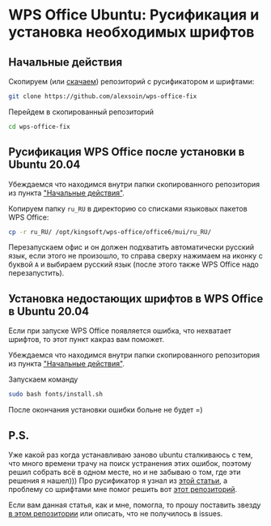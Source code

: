 # WPS Office Ubuntu: Русификация и установка необходимых шрифтов

## Начальные действия

Скопируем (или [скачаем](https://github.com/alexsoin/wps-office-fix)) репозиторий с русификатором и шрифтами:

```bash
git clone https://github.com/alexsoin/wps-office-fix
```

Перейдем в скопированный репозиторий

```bash
cd wps-office-fix
```

## Русификация WPS Office после установки в Ubuntu 20.04

Убеждаемся что находимся внутри папки скопированного репозитория из пункта ["Начальные действия"](#%D0%BD%D0%B0%D1%87%D0%B0%D0%BB%D1%8C%D0%BD%D1%8B%D0%B5-%D0%B4%D0%B5%D0%B9%D1%81%D1%82%D0%B2%D0%B8%D1%8F).

Копируем папку `ru_RU` в директорию со списками языковых пакетов WPS Office:

```bash
cp -r ru_RU/ /opt/kingsoft/wps-office/office6/mui/ru_RU/
```

Перезапускаем офис и он должен подхватить автоматически русский язык, если этого не произошло, то справа сверху нажимаем на иконку с буквой `A` и выбираем русский язык (после этого также WPS Office надо перезапустить).

## Установка недостающих шрифтов в WPS Office в Ubuntu 20.04

Если при запуске WPS Office появляется ошибка, что нехватает шрифтов, то этот пункт какраз вам поможет.

Убеждаемся что находимся внутри папки скопированного репозитория из пункта ["Начальные действия"](#%D0%BD%D0%B0%D1%87%D0%B0%D0%BB%D1%8C%D0%BD%D1%8B%D0%B5-%D0%B4%D0%B5%D0%B9%D1%81%D1%82%D0%B2%D0%B8%D1%8F).

Запускаем команду

```bash
sudo bash fonts/install.sh
```

После окончания установки ошибки больне не будет =)


## P.S.

Уже какой раз когда устанавливаю заново ubuntu сталкиваюсь с тем, что много времени трачу на поиск устранения этих ошибок, поэтому решил собрать всё в одном месте, но и не забываю о том, где эти решения я нашел))) Про русификатор я узнал из [этой статьи](https://www.nibbl.ru/linux/linuxday3-besplatnyj-analog-office-na-linux-i-windows.html#ustanovka-rusifikatora-v-wps-office), а проблему со шрифтами мне помог решить вот [этот репозиторий](https://github.com/IamDH4/ttf-wps-fonts).

Если вам данная статья, как и мне, помогла, то прошу поставить звезду [в этом репозитории]([github](https://github.com/alexsoin/wps-office-fix)) или описать, что не получилось в issues.
